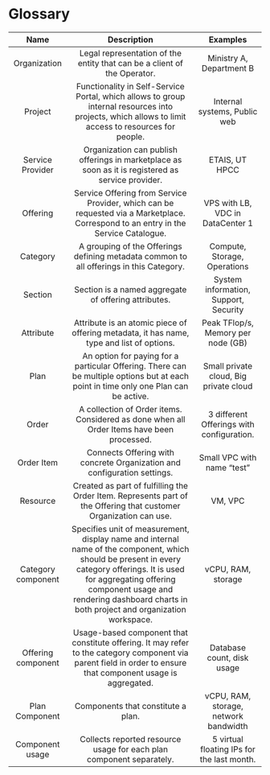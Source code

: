 # Glossary

|     Name     |              Description             | Examples |
|:------------:|:------------------------------------:|:--------:|
| Organization  | Legal representation of the entity that can be a client of the Operator. | Ministry A, Department B |
| Project  | Functionality in Self-Service Portal, which allows to group internal resources into projects, which allows to limit access to resources for people.   | Internal systems, Public web |
| Service Provider | Organization can publish offerings in marketplace as soon as it is registered as service provider. | ETAIS, UT HPCC |
| Offering | Service Offering from Service Provider, which can be requested via a Marketplace. Correspond to an entry in the Service Catalogue. | VPS with LB, VDC in DataCenter 1 |
| Category | A grouping of the Offerings defining metadata common to all offerings in this Category. | Compute, Storage, Operations |
| Section | Section is a named aggregate of offering attributes. | System information, Support, Security |
| Attribute | Attribute is an atomic piece of offering metadata, it has name, type and list of options. | Peak TFlop/s, Memory per node (GB) |
| Plan | An option for paying for a particular Offering. There can be multiple options but at each point in time only one Plan can be active. | Small private cloud, Big private cloud |
| Order | A collection of Order items. Considered as done when all Order Items have been processed. | 3 different Offerings with configuration. |
| Order Item | Connects Offering with concrete Organization and configuration settings. | Small VPC with name “test” |
| Resource | Created as part of fulfilling the Order Item. Represents part of the Offering that customer Organization can use. | VM, VPC |
| Category component | Specifies unit of measurement, display name and internal name of the component, which should be present in every category offerings. It is used for aggregating offering component usage and rendering dashboard charts in both project and organization workspace. | vCPU, RAM, storage |
| Offering component | Usage-based component that constitute offering. It may refer to the category component via parent field in order to ensure that component usage is aggregated. | Database count, disk usage |
| Plan Component | Components that constitute a plan. | vCPU, RAM, storage, network bandwidth |
| Component usage | Collects reported resource usage for each plan component separately. | 5 virtual floating IPs for the last month. |
